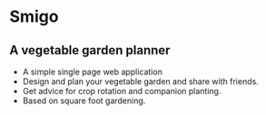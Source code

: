 # Smigo
## A vegetable garden planner


* A simple single page web application
* Design and plan your vegetable garden and share with friends.
* Get advice for crop rotation and companion planting.
* Based on square foot gardening.